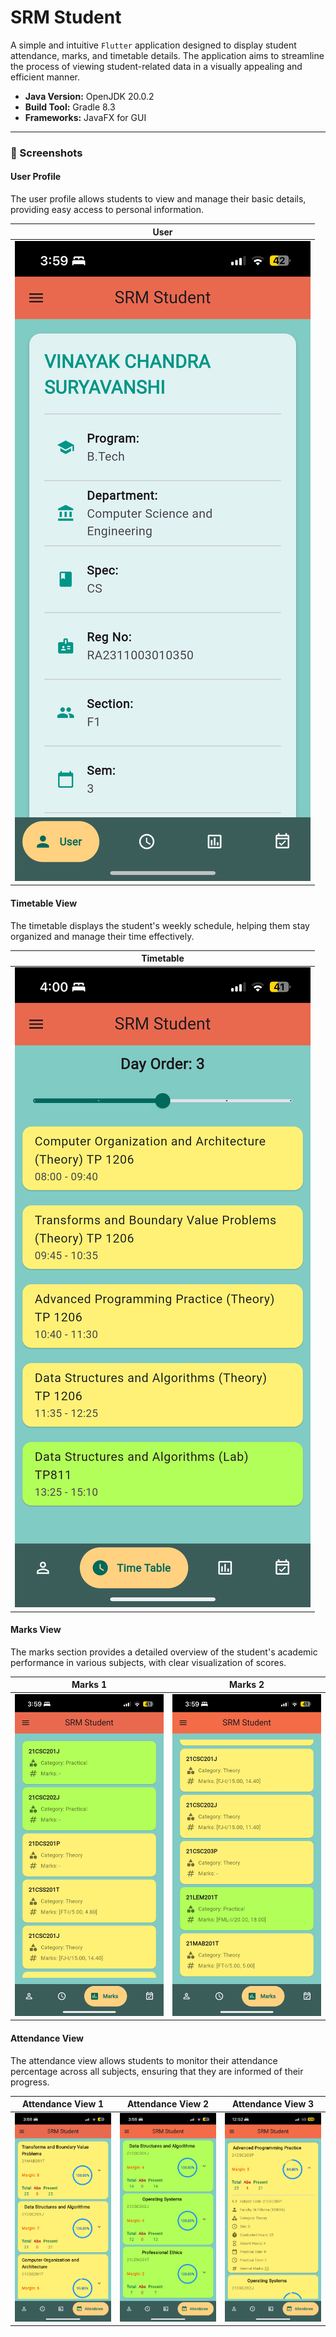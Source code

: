 # SRM Student

A simple and intuitive `Flutter` application designed to display student attendance, marks, and timetable details. The
application aims to streamline the process of viewing student-related data in a visually appealing and efficient manner.

- **Java Version:** OpenJDK 20.0.2
- **Build Tool:** Gradle 8.3
- **Frameworks:** JavaFX for GUI

---

### 📸 Screenshots

#### User Profile

The user profile allows students to view and manage their basic details, providing easy access to personal information.

|               User               |
|:--------------------------------:|
| ![User Profile](assets/user.PNG) |

#### Timetable View

The timetable displays the student's weekly schedule, helping them stay organized and manage their time effectively.

|                Timetable                |
|:---------------------------------------:|
| ![Timetable View](assets/timetable.PNG) |

#### Marks View

The marks section provides a detailed overview of the student's academic performance in various subjects, with clear
visualization of scores.

|             Marks 1             |              Marks 2               |
|:-------------------------------:|:----------------------------------:|
| ![Marks View](assets/marks.PNG) | ![Marks View 2](assets/marks2.PNG) |

#### Attendance View

The attendance view allows students to monitor their attendance percentage across all subjects, ensuring that they are
informed of their progress.

|             Attendance View 1             |              Attendance View 2               |             Attendance View 3              |
|:-----------------------------------------:|:--------------------------------------------:|:------------------------------------------:|
| ![Attendance View](assets/attendance.PNG) | ![Attendance View 2](assets/attendance2.PNG) | ![attendance3.PNG](assets/attendance3.PNG) |

